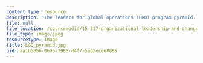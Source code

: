 ```yaml
---
content_type: resource
description: 'The leaders for global operations (LGO) program pyramid. '
file: null
file_location: /coursemedia/15-317-organizational-leadership-and-change-summer-2009/aa1b585b86d63985d4f75a63ece68085_LGO_pyramid.jpg
file_type: image/jpeg
resourcetype: Image
title: LGO_pyramid.jpg
uid: aa1b585b-86d6-3985-d4f7-5a63ece68085
---
```

